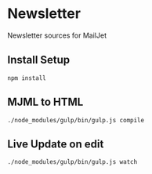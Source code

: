 # Newsletter

Newsletter sources for MailJet


## Install Setup

`npm install`


## MJML to HTML

`./node_modules/gulp/bin/gulp.js compile`


## Live Update on edit

`./node_modules/gulp/bin/gulp.js watch`
